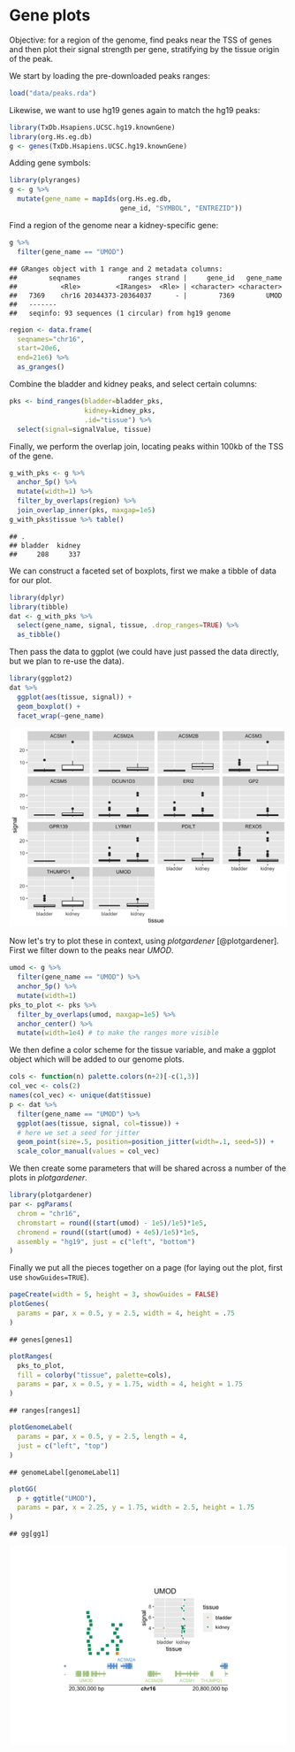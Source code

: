 # Gene plots

Objective: for a region of the genome, find peaks near the TSS of genes
and then plot their signal strength per gene, stratifying by the tissue
origin of the peak.

We start by loading the pre-downloaded peaks ranges:


```r
load("data/peaks.rda")
```

Likewise, we want to use hg19 genes again to match the hg19 peaks:


```r
library(TxDb.Hsapiens.UCSC.hg19.knownGene)
library(org.Hs.eg.db)
g <- genes(TxDb.Hsapiens.UCSC.hg19.knownGene)
```

Adding gene symbols:


```r
library(plyranges)
g <- g %>%
  mutate(gene_name = mapIds(org.Hs.eg.db, 
                            gene_id, "SYMBOL", "ENTREZID"))
```

Find a region of the genome near a kidney-specific gene:


```r
g %>% 
  filter(gene_name == "UMOD")
```

```
## GRanges object with 1 range and 2 metadata columns:
##        seqnames            ranges strand |     gene_id   gene_name
##           <Rle>         <IRanges>  <Rle> | <character> <character>
##   7369    chr16 20344373-20364037      - |        7369        UMOD
##   -------
##   seqinfo: 93 sequences (1 circular) from hg19 genome
```

```r
region <- data.frame(
  seqnames="chr16", 
  start=20e6,
  end=21e6) %>%
  as_granges()
```

Combine the bladder and kidney peaks, and select certain columns:


```r
pks <- bind_ranges(bladder=bladder_pks,
                   kidney=kidney_pks,
                   .id="tissue") %>%
  select(signal=signalValue, tissue)
```

Finally, we perform the overlap join, locating peaks within 100kb of
the TSS of the gene.


```r
g_with_pks <- g %>%
  anchor_5p() %>%
  mutate(width=1) %>%
  filter_by_overlaps(region) %>%
  join_overlap_inner(pks, maxgap=1e5)
g_with_pks$tissue %>% table()
```

```
## .
## bladder  kidney 
##     208     337
```

We can construct a faceted set of boxplots, first we make a tibble of
data for our plot.


```r
library(dplyr)
library(tibble)
dat <- g_with_pks %>%
  select(gene_name, signal, tissue, .drop_ranges=TRUE) %>%
  as_tibble()
```

Then pass the data to ggplot (we could have just passed the data
directly, but we plan to re-use the data).


```r
library(ggplot2)
dat %>%
  ggplot(aes(tissue, signal)) +
  geom_boxplot() + 
  facet_wrap(~gene_name)
```

<img src="gene-plots_files/figure-html/peaks-near-genes-1.png" width="672" />

Now let's try to plot these in context, using *plotgardener*
[@plotgardener].
First we filter down to the peaks near *UMOD*.


```r
umod <- g %>%
  filter(gene_name == "UMOD") %>%
  anchor_5p() %>%
  mutate(width=1)
pks_to_plot <- pks %>%
  filter_by_overlaps(umod, maxgap=1e5) %>%
  anchor_center() %>%
  mutate(width=1e4) # to make the ranges more visible
```

We then define a color scheme for the tissue variable, and make a
ggplot object which will be added to our genome plots.


```r
cols <- function(n) palette.colors(n+2)[-c(1,3)]
col_vec <- cols(2)
names(col_vec) <- unique(dat$tissue)
p <- dat %>%
  filter(gene_name == "UMOD") %>%
  ggplot(aes(tissue, signal, col=tissue)) +
  # here we set a seed for jitter
  geom_point(size=.5, position=position_jitter(width=.1, seed=5)) +
  scale_color_manual(values = col_vec)
```

We then create some parameters that will be shared across a number of
the plots in *plotgardener*.


```r
library(plotgardener)
par <- pgParams(
  chrom = "chr16", 
  chromstart = round((start(umod) - 1e5)/1e5)*1e5,
  chromend = round((start(umod) + 4e5)/1e5)*1e5,
  assembly = "hg19", just = c("left", "bottom")
)
```

Finally we put all the pieces together on a page (for laying out the
plot, first use `showGuides=TRUE`).


```r
pageCreate(width = 5, height = 3, showGuides = FALSE)
plotGenes(
  params = par, x = 0.5, y = 2.5, width = 4, height = .75
)
```

```
## genes[genes1]
```

```r
plotRanges(
  pks_to_plot,
  fill = colorby("tissue", palette=cols),
  params = par, x = 0.5, y = 1.75, width = 4, height = 1.75
)
```

```
## ranges[ranges1]
```

```r
plotGenomeLabel(
  params = par, x = 0.5, y = 2.5, length = 4,
  just = c("left", "top")
)
```

```
## genomeLabel[genomeLabel1]
```

```r
plotGG(
  p + ggtitle("UMOD"), 
  params = par, x = 2.25, y = 1.75, width = 2.5, height = 1.75
)
```

```
## gg[gg1]
```

<img src="gene-plots_files/figure-html/garden-1.png" width="672" />
